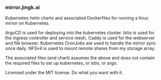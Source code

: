 ### mirror.jingk.ai

Kubernetes helm charts and associated Dockerfiles for running a linux mirror on Kubernetes.

ArgoCD is used for deploying into the kubernetes cluster.
Istio is used for the ingress controller and service mesh.
Caddy is used for the webserver and file browser.
Kubernetes CronJobs are used to handle the mirror sync once daily.
NFSv4 is used to mount remote shares from my storage array.

The associated files (and chart) assumes the above and does not contain the required files to set up kubernetes, or istio, or argo.

Licensed under the MIT license. Do what you want with it.
